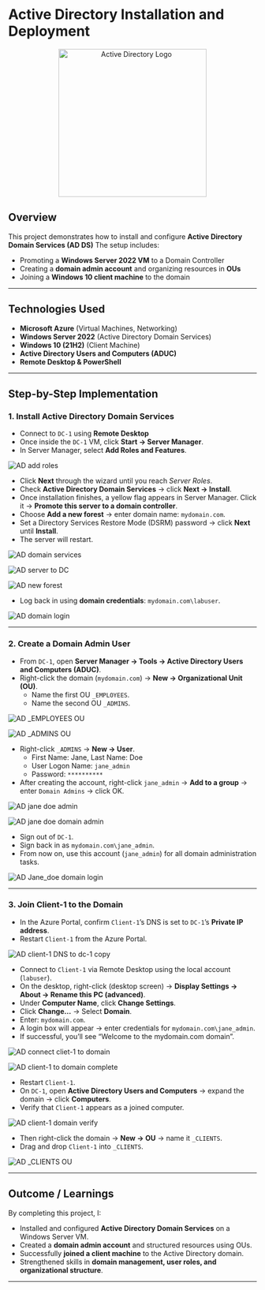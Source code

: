 # Active Directory Installation and Deployment

<p align="center">
  <img src="https://i.imgur.com/pU5A58S.png" alt="Active Directory Logo" width="300"/>
</p>  

##  Overview  
This project demonstrates how to install and configure **Active Directory Domain Services (AD DS)** 
The setup includes:  
- Promoting a **Windows Server 2022 VM** to a Domain Controller  
- Creating a **domain admin account** and organizing resources in **OUs**  
- Joining a **Windows 10 client machine** to the domain  

---

##  Technologies Used  
- **Microsoft Azure** (Virtual Machines, Networking)  
- **Windows Server 2022** (Active Directory Domain Services)  
- **Windows 10 (21H2)** (Client Machine)  
- **Active Directory Users and Computers (ADUC)**  
- **Remote Desktop & PowerShell**  

---

##  Step-by-Step Implementation  

###  1. Install Active Directory Domain Services  
 
- Connect to `DC-1` using **Remote Desktop**  
- Once inside the `DC-1` VM, click **Start → Server Manager**.  
- In Server Manager, select **Add Roles and Features**.  

![AD add roles](https://github.com/user-attachments/assets/a1db6bc9-623b-4b01-8046-0ac54fe7fc9d)


- Click **Next** through the wizard until you reach *Server Roles*.  
- Check **Active Directory Domain Services** → click **Next → Install**.  
- Once installation finishes, a yellow flag appears in Server Manager. Click it → **Promote this server to a domain controller**.  
- Choose **Add a new forest** → enter domain name: `mydomain.com`.  
- Set a Directory Services Restore Mode (DSRM) password → click **Next** until **Install**.  
- The server will restart.  

![AD domain services](https://github.com/user-attachments/assets/7c5f88d4-d127-48df-8484-55eb0c1b696e)

![AD server to DC](https://github.com/user-attachments/assets/ae012834-88e1-40b6-9117-33f8c4a90f50)

![AD new forest](https://github.com/user-attachments/assets/830bf2c6-457a-4627-a19b-0b94800156c4)

- Log back in using **domain credentials**: `mydomain.com\labuser`.  


![AD domain login](https://github.com/user-attachments/assets/db65cf9b-24a9-4141-89d9-cf99a11e209b)


 

---

###  2. Create a Domain Admin User  
  
- From `DC-1`, open **Server Manager → Tools → Active Directory Users and Computers (ADUC)**.  
- Right-click the domain (`mydomain.com`) → **New → Organizational Unit (OU)**.  
  - Name the first OU `_EMPLOYEES`.  
  - Name the second OU `_ADMINS`.  

![AD _EMPLOYEES OU](https://github.com/user-attachments/assets/5461847d-b6a2-4feb-84be-f6eceb389d2b)

![AD _ADMINS OU](https://github.com/user-attachments/assets/73676180-ad02-4f45-85ca-69d93709238a)

- Right-click `_ADMINS` → **New → User**.  
  - First Name: Jane, Last Name: Doe  
  - User Logon Name: `jane_admin`  
  - Password: `**********`  
- After creating the account, right-click `jane_admin` → **Add to a group** → enter `Domain Admins` → click OK.  

![AD jane doe admin](https://github.com/user-attachments/assets/b6ccb19e-5c20-4939-898c-28cd44e53912)

![AD jane doe domain admin](https://github.com/user-attachments/assets/28ad1116-0304-4b07-990e-850056038038)


- Sign out of `DC-1`.  
- Sign back in as `mydomain.com\jane_admin`.  
- From now on, use this account (`jane_admin`) for all domain administration tasks.  

![AD Jane_doe domain login](https://github.com/user-attachments/assets/07729a57-a019-4668-a744-01dfcc968d70)

---

###  3. Join Client-1 to the Domain  
 
- In the Azure Portal, confirm `Client-1`’s DNS is set to `DC-1`’s **Private IP address**.  
- Restart `Client-1` from the Azure Portal.

![AD client-1 DNS to dc-1 copy](https://github.com/user-attachments/assets/087272e3-8d3c-4f00-b3c9-5767844c027d)

  
- Connect to `Client-1` via Remote Desktop using the local account (`labuser`).  
- On the desktop, right-click (desktop screen) → **Display Settings → About → Rename this PC (advanced)**.  
- Under **Computer Name**, click **Change Settings**.  
- Click **Change…** → Select **Domain**.  
- Enter: `mydomain.com`.  
- A login box will appear → enter credentials for `mydomain.com\jane_admin`.  
- If successful, you’ll see “Welcome to the mydomain.com domain”.

![AD connect cliet-1 to domain](https://github.com/user-attachments/assets/565436ce-e4f8-45a2-a595-6181d526925d)

![AD client-1 to domain complete](https://github.com/user-attachments/assets/dee9ed1e-9b22-4606-9b5d-33f11e9d18e8)

   
- Restart `Client-1`.  
- On `DC-1`, open **Active Directory Users and Computers** → expand the domain → click **Computers**.  
- Verify that `Client-1` appears as a joined computer.  

![AD client-1 domain verify](https://github.com/user-attachments/assets/9cda34ec-25d9-4b99-8a7c-b38a3ea7cc14)

- Then right-click the domain → **New → OU** → name it `_CLIENTS`.  
- Drag and drop `Client-1` into `_CLIENTS`.  

![AD _CLIENTS OU](https://github.com/user-attachments/assets/fb72b15d-af29-40d6-b555-60034cad02b3)

---

##  Outcome / Learnings  
By completing this project, I:  
- Installed and configured **Active Directory Domain Services** on a Windows Server VM.  
- Created a **domain admin account** and structured resources using OUs.  
- Successfully **joined a client machine** to the Active Directory domain.  
- Strengthened skills in **domain management, user roles, and organizational structure**.  

---
